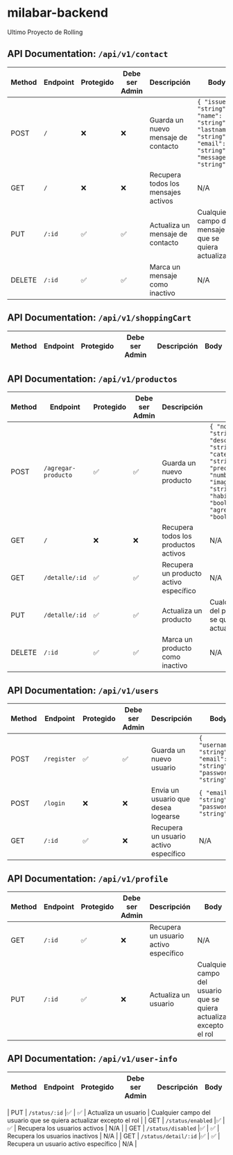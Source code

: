 # milabar-backend
Ultimo Proyecto de Rolling


## API Documentation: `/api/v1/contact`

| Method | Endpoint            | Protegido | Debe ser Admin | Descripción                             | Body                                                                                                 |
|--------|---------------------|-----------|----------------|-----------------------------------------|------------------------------------------------------------------------------------------------------|
| POST   | `/`    | ❌        | ❌           | Guarda un nuevo mensaje de contacto     | `{ "issue": "string", "name": "string", "lastname": "string", "email": "string", "message": "string" }` | 
| GET    | `/`    | ❌        | ❌             | Recupera todos los mensajes activos     | N/A                                                                                                  |
| PUT    | `/:id`| ✅        | ✅            | Actualiza un mensaje de contacto        | Cualquier campo del mensaje que se quiera actualizar                                                  |
| DELETE | `/:id`| ✅       | ✅            | Marca un mensaje como inactivo          | N/A                                                                                                  |

## API Documentation: `/api/v1/shoppingCart`

| Method | Endpoint                | Protegido | Debe ser Admin | Descripción                                    | Body                                                                                                                   |
|--------|-------------------------|-----------|----------------|------------------------------------------------|------------------------------------------------------------------------------------------------------------------------|

## API Documentation: `/api/v1/productos`

| Method | Endpoint            | Protegido | Debe ser Admin | Descripción                             | Body                                                                                                 |
|--------|---------------------|-----------|----------------|-----------------------------------------|------------------------------------------------------------------------------------------------------|
| POST   | `/agregar-producto`    | ✅        | ✅           | Guarda un nuevo producto     | `{ "nombre": "string", "descripcion": "string", "categoria": "string", "preciounitario": "number", "imagen": "string", "habilitado": "boolean", "agregado": "boolean" }` | 
| GET    | `/`    | ❌        | ❌             | Recupera todos los productos activos     | N/A 
| GET    | `/detalle/:id`    |✅         | ✅             | Recupera un producto activo específico     | N/A |
| PUT    | `/detalle/:id`| ✅        | ✅            | Actualiza un producto        | Cualquier campo del producto que se quiera actualizar                                                  |
| DELETE | `/:id`| ✅       | ✅            | Marca un producto como inactivo          | N/A   

## API Documentation: `/api/v1/users`

| Method | Endpoint            | Protegido | Debe ser Admin | Descripción                             | Body                                                                                                 |
|--------|---------------------|-----------|----------------|-----------------------------------------|------------------------------------------------------------------------------------------------------|
| POST   | `/register`    | ✅        | ✅           | Guarda un nuevo usuario    | `{ "username": "string", "email": "string", "password": "string" }` | 
| POST    | `/login`    | ❌        | ❌             | Envia un usuario que desea logearse     | `{ "email": "string", "password": "string" }` |
| GET    | `/:id`    |✅         | ❌             | Recupera un usuario activo específico     | N/A |

## API Documentation: `/api/v1/profile`

| Method | Endpoint            | Protegido | Debe ser Admin | Descripción                             | Body                                                                                                 |
|--------|---------------------|-----------|----------------|-----------------------------------------|------------------------------------------------------------------------------------------------------|
| GET    | `/:id`    |✅         | ❌             | Recupera un usuario activo específico     | N/A |
| PUT    | `/:id`| ✅        | ❌            | Actualiza un usuario        | Cualquier campo del usuario que se quiera actualizar excepto el rol |

## API Documentation: `/api/v1/user-info`

| Method | Endpoint            | Protegido | Debe ser Admin | Descripción                             | Body                                                                                                 |
|--------|---------------------|-----------|----------------|-----------------------------------------|------------------------------------------------------------------------------------------------------|

| PUT    | `/status/:id`    |✅         | ✅             | Actualiza un usuario     | Cualquier campo del usuario que se quiera actualizar excepto el rol |
| GET    | `/status/enabled`    |✅         | ✅             | Recupera los usuarios activos     | N/A |
| GET    | `/status/disabled`    |✅         | ✅             | Recupera los usuarios inactivos     | N/A |
| GET    | `/status/detail/:id`    |✅         | ✅             | Recupera un usuario activo específico     | N/A |


